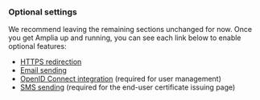 ﻿### Optional settings

We recommend leaving the remaining sections unchanged for now. Once you get Amplia up and running, you can see
each link below to enable optional features:

* [HTTPS redirection](../configure-https-redirect.md)
* [Email sending](../configure-email.md)
* [OpenID Connect integration](../configure-oidc.md) (required for user management)
* [SMS sending](../configure-sms.md) (required for the end-user certificate issuing page)
